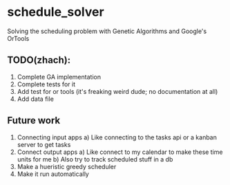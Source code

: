 # schedule_solver
Solving the scheduling problem with Genetic Algorithms and Google's OrTools

## TODO(zhach):
1) Complete GA implementation
2) Complete tests for it
3) Add test for or tools (it's freaking weird dude; no documentation at all)
4) Add data file

## Future work
1) Connecting input apps
    a) Like connecting to the tasks api or a kanban server to get tasks
2) Connect output apps
    a) Like connect to my calendar to make these time units for me
    b) Also try to track scheduled stuff in a db
3) Make a hueristic greedy scheduler
4) Make it run automatically
